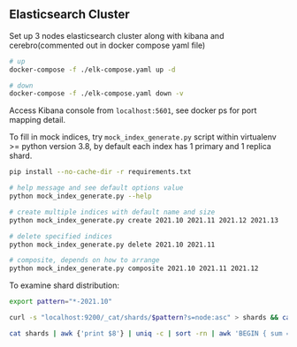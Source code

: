 ## Elasticsearch Cluster

Set up 3 nodes elasticsearch cluster along with kibana and cerebro(commented out in docker compose yaml file)
```bash
# up
docker-compose -f ./elk-compose.yaml up -d

# down
docker-compose -f ./elk-compose.yaml down -v
```

Access Kibana console from `localhost:5601`, see docker ps for port mapping detail.

To fill in mock indices, try `mock_index_generate.py` script within virtualenv >= python version 3.8, by default each index has 1 primary and 1 replica shard.
```bash
pip install --no-cache-dir -r requirements.txt

# help message and see default options value
python mock_index_generate.py --help

# create multiple indices with default name and size
python mock_index_generate.py create 2021.10 2021.11 2021.12 2021.13

# delete specified indices
python mock_index_generate.py delete 2021.10 2021.11

# composite, depends on how to arrange
python mock_index_generate.py composite 2021.10 2021.11 2021.12
```

To examine shard distribution:
```bash
export pattern="*-2021.10"

curl -s "localhost:9200/_cat/shards/$pattern?s=node:asc" > shards && cat shards | awk {'print $8'} | uniq -c | sort -rn

cat shards | awk {'print $8'} | uniq -c | sort -rn | awk 'BEGIN { sum = 0; count = 0 } { sum += $1; count += 1 } END { print sum / count }'
```